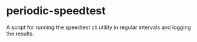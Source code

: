 # periodic-speedtest
A script for running the speedtest cli utility in regular intervals and logging the results.
